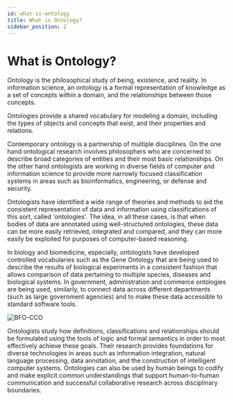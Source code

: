 ```yaml
---
id: what-is-ontology
title: What is Ontology?
sidebar_position: 2
---
```


# What is Ontology?

Ontology is the philosophical study of being, existence, and reality. In information science, an ontology is a formal representation of knowledge as a set of concepts within a domain, and the relationships between those concepts.

Ontologies provide a shared vocabulary for modeling a domain, including the types of objects and concepts that exist, and their properties and relations.

Contemporary ontology is a partnership of multiple disciplines. On the one hand ontological research involves philosophers who are concerned to describe broad categories of entities and their most basic relationships. On the other hand ontologists are working in diverse fields of computer and information science to provide more narrowly focused classification systems in areas such as bioinformatics, engineering, or defense and security.

Ontologists have identified a wide range of theories and methods to aid the consistent representation of data and information using classifications of this sort, called 'ontologies'. The idea, in all these cases, is that when bodies of data are annotated using well-structured ontologies, these data can be more easily retrieved, integrated and compared, and they can more easily be exploited for purposes of computer-based reasoning.

In biology and biomedicine, especially, ontologists have developed controlled vocabularies such as the Gene Ontology that are being used to describe the results of biological experiments in a consistent fashion that allows comparison of data pertaining to multiple species, diseases and biological systems. In government, administration and commerce ontologies are being used, similarly, to connect data across different departments (such as large government agencies) and to make these data accessible to standard software tools.

<div style={{display: 'flex', justifyContent: 'center', margin: '2rem 0'}}>
  <img 
    src="/img/BFO-CCO.png" 
    alt="BFO-CCO" 
    style={{
      maxWidth: '80%', 
      borderRadius: '8px', 
      boxShadow: '0 4px 12px rgba(0, 0, 0, 0.15)',
      border: '1px solid #eaeaea'
    }} 
  />
</div>


Ontologists study how definitions, classifications and relationships should be formulated using the tools of logic and formal semantics in order to most effectively achieve these goals. Their research provides foundations for diverse technologies in areas such as information integration, natural language processing, data annotation, and the construction of intelligent computer systems. Ontologies can also be used by human beings to codify and make explicit common understandings that support human-to-human communication and successful collaborative research across disciplinary boundaries.

